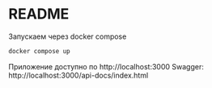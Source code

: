 # README


Запускаем через docker compose
```bash
docker compose up
```
Приложение доступно по http://localhost:3000
Swagger: http://localhost:3000/api-docs/index.html 